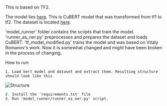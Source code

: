 This is based on TF2.

The model lies [here](https://www.dropbox.com/s/pmjvf1jmg8ih087/bert2.zip?dl=0). This is CuBERT model that was transformed from tf1 to tf2.
The dataset is located [here](https://www.dropbox.com/s/r8cqbqhdzj89w9a/data.zip?dl=0).

'model_runner' folder contains the scripts that train the model. 'runner_as_ner.py' preprocesses and prepares the dataset and loads CuBERT. 'tf_model_modified.py' trains the model and was based on Vitaly Romanov's work. Now it is somewhat changed and might have been broken in the process of changing.

How to run:

    1. Load bert model and dataset and extract them. Resulting structure should look like this

![Structure](https://i.imgur.com/F2X0J1y.png)

    2. Install the 'requirements.txt' file
    3. Run 'model_runner/runner_as_ner.py' script.

